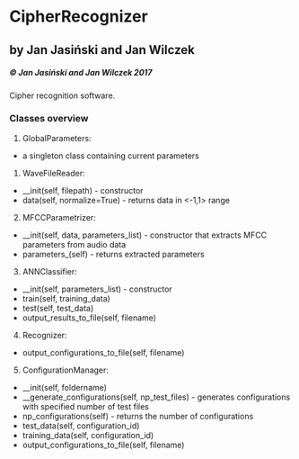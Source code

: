 # CipherRecognizer

## by Jan Jasiński and Jan Wilczek
##### &copy; Jan Jasiński and Jan Wilczek 2017

Cipher recognition software.

### Classes overview

1. GlobalParameters:
  - a singleton class containing current parameters

1. WaveFileReader:
  * __init(self, filepath)  - constructor
  * data(self, normalize=True) - returns data in <-1,1> range
  
 2. MFCCParametrizer:
  * __init(self, data, parameters_list) - constructor that extracts MFCC parameters from audio data
  * parameters_(self) - returns extracted parameters
  
 3. ANNClassifier:
  * __init(self, parameters_list) - constructor
  * train(self, training_data)
  * test(self, test_data)
  * output_results_to_file(self, filename)
  
 4. Recognizer:

  * output_configurations_to_file(self, filename)

 5. ConfigurationManager:
  * __init(self, foldername)
  * __generate_configurations(self, np_test_files) - generates configurations with specified number of test files
  * np_configurations(self) - returns the number of configurations
  * test_data(self, configuration_id)
  * training_data(self, configuration_id)
  * output_configurations_to_file(self, filename)
